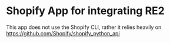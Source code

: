 # Shopify App for integrating RE2

This app does not use the Shopify CLI, rather it relies heavily on https://github.com/Shopify/shopify_python_api


